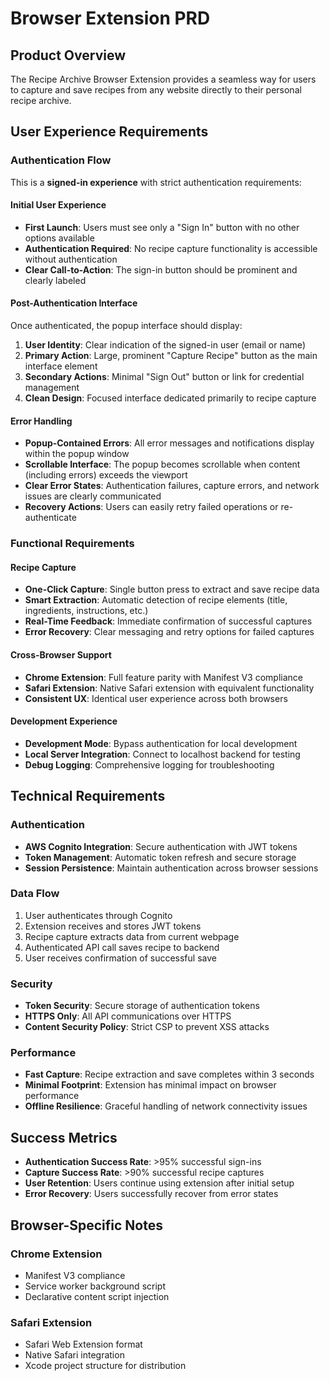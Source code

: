 # Browser Extension PRD

## Product Overview
The Recipe Archive Browser Extension provides a seamless way for users to capture and save recipes from any website directly to their personal recipe archive.

## User Experience Requirements

### Authentication Flow
This is a **signed-in experience** with strict authentication requirements:

#### Initial User Experience
- **First Launch**: Users must see only a "Sign In" button with no other options available
- **Authentication Required**: No recipe capture functionality is accessible without authentication
- **Clear Call-to-Action**: The sign-in button should be prominent and clearly labeled

#### Post-Authentication Interface
Once authenticated, the popup interface should display:

1. **User Identity**: Clear indication of the signed-in user (email or name)
2. **Primary Action**: Large, prominent "Capture Recipe" button as the main interface element
3. **Secondary Actions**: Minimal "Sign Out" button or link for credential management
4. **Clean Design**: Focused interface dedicated primarily to recipe capture

#### Error Handling
- **Popup-Contained Errors**: All error messages and notifications display within the popup window
- **Scrollable Interface**: The popup becomes scrollable when content (including errors) exceeds the viewport
- **Clear Error States**: Authentication failures, capture errors, and network issues are clearly communicated
- **Recovery Actions**: Users can easily retry failed operations or re-authenticate

### Functional Requirements

#### Recipe Capture
- **One-Click Capture**: Single button press to extract and save recipe data
- **Smart Extraction**: Automatic detection of recipe elements (title, ingredients, instructions, etc.)
- **Real-Time Feedback**: Immediate confirmation of successful captures
- **Error Recovery**: Clear messaging and retry options for failed captures

#### Cross-Browser Support
- **Chrome Extension**: Full feature parity with Manifest V3 compliance
- **Safari Extension**: Native Safari extension with equivalent functionality
- **Consistent UX**: Identical user experience across both browsers

#### Development Experience
- **Development Mode**: Bypass authentication for local development
- **Local Server Integration**: Connect to localhost backend for testing
- **Debug Logging**: Comprehensive logging for troubleshooting

## Technical Requirements

### Authentication
- **AWS Cognito Integration**: Secure authentication with JWT tokens
- **Token Management**: Automatic token refresh and secure storage
- **Session Persistence**: Maintain authentication across browser sessions

### Data Flow
1. User authenticates through Cognito
2. Extension receives and stores JWT tokens
3. Recipe capture extracts data from current webpage
4. Authenticated API call saves recipe to backend
5. User receives confirmation of successful save

### Security
- **Token Security**: Secure storage of authentication tokens
- **HTTPS Only**: All API communications over HTTPS
- **Content Security Policy**: Strict CSP to prevent XSS attacks

### Performance
- **Fast Capture**: Recipe extraction and save completes within 3 seconds
- **Minimal Footprint**: Extension has minimal impact on browser performance
- **Offline Resilience**: Graceful handling of network connectivity issues

## Success Metrics
- **Authentication Success Rate**: >95% successful sign-ins
- **Capture Success Rate**: >90% successful recipe captures
- **User Retention**: Users continue using extension after initial setup
- **Error Recovery**: Users successfully recover from error states

## Browser-Specific Notes

### Chrome Extension
- Manifest V3 compliance
- Service worker background script
- Declarative content script injection

### Safari Extension
- Safari Web Extension format
- Native Safari integration
- Xcode project structure for distribution
